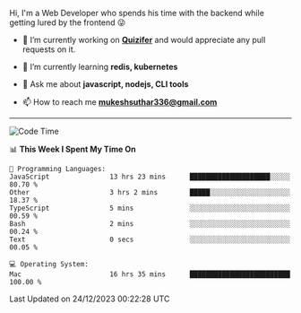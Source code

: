 Hi, I'm a Web Developer who spends his time with the backend while getting lured by the frontend 😜

- 🔭 I’m currently working on **[Quizifer](https://github.com/SutharMukesh/Quizifer/)** and would appreciate any pull requests on it.

- 🌱 I’m currently learning **redis, kubernetes**

- 💬 Ask me about **javascript, nodejs, CLI tools**

- 📫 How to reach me **mukeshsuthar336@gmail.com**

---
<!--START_SECTION:waka-->
![Code Time](http://img.shields.io/badge/Code%20Time-2%2C701%20hrs%2027%20mins-blue)

📊 **This Week I Spent My Time On** 

```text
💬 Programming Languages: 
JavaScript               13 hrs 23 mins      ████████████████████░░░░░   80.70 % 
Other                    3 hrs 2 mins        █████░░░░░░░░░░░░░░░░░░░░   18.37 % 
TypeScript               5 mins              ░░░░░░░░░░░░░░░░░░░░░░░░░   00.59 % 
Bash                     2 mins              ░░░░░░░░░░░░░░░░░░░░░░░░░   00.24 % 
Text                     0 secs              ░░░░░░░░░░░░░░░░░░░░░░░░░   00.05 % 

💻 Operating System: 
Mac                      16 hrs 35 mins      █████████████████████████   100.00 % 
```


 Last Updated on 24/12/2023 00:22:28 UTC
<!--END_SECTION:waka-->
